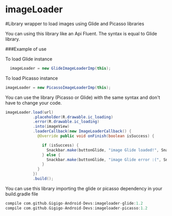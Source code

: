 # imageLoader

#Library wrapper to load images using Glide and Picasso libraries

You can using this library like an Api Fluent. The syntax is equal to Glide library.

###Example of use

To load Glide instance
```java
  imageLoader = new GlideImageLoaderImp(this);
```

To load Picasso instance
```java
imageLoader = new PicassoImageLoaderImp(this);
```

You can use the library (Picasso or Glide) with the same syntax and don't have to change your code.
```java
imageLoader.load(url)
            .placeholder(R.drawable.ic_loading)
            .error(R.drawable.ic_loading)
            .into(imageView)
            .loaderCallback(new ImageLoaderCallback() {
              @Override public void onFinish(boolean isSuccess) {

                if (isSuccess) {
                  Snackbar.make(buttonGlide, "image Glide loaded!", Snackbar.LENGTH_SHORT).show();
                } else {
                  Snackbar.make(buttonGlide, "image Glide error :(", Snackbar.LENGTH_SHORT).show();
                }
              }
            })
            .build();
```


You can use this library importing the glide or picasso dependency in your build.gradle file

```gradle
compile com.github.Gigigo-Android-Devs:imageloader-glide:1.2
compile com.github.Gigigo-Android-Devs:imageloader-picasso:1.2
```
